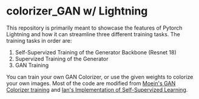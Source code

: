 # colorizer_GAN w/ Lightning

This repository is primarily meant to showcase the features of Pytorch Lightning and how it can streamline three different training tasks. 
The training tasks in order are: </br>

1. Self-Supervized Training  of the Generator Backbone (Resnet 18) </br>
2. Supervized Training of the Generator </br>
3. GAN Training </br>

You can train your own GAN Colorizer, or use the given weights to colorize your own images. Most of the code are modified from [Moein's GAN Colorizer training](https://colab.research.google.com/github/moein-shariatnia/Deep-Learning/blob/main/Image%20Colorization%20Tutorial/Image%20Colorization%20with%20U-Net%20and%20GAN%20Tutorial.ipynb#scrollTo=S_b9HzPgYTpq) and [Ian's Implementation of Self-Supervized Learning](https://snappishproductions.com/blog/2020/05/25/image-self-supervised-training-with-pytorch-lightning.html.html).
